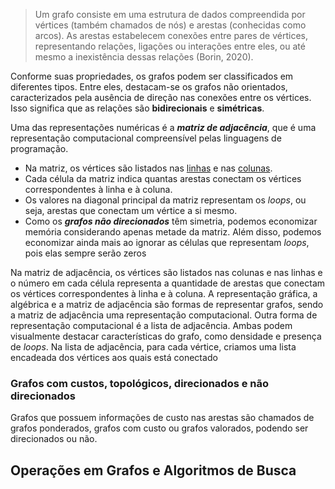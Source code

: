 >Um grafo consiste em uma estrutura de dados compreendida por vértices (também chamados de nós) e arestas (conhecidas como arcos). As arestas estabelecem conexões entre pares de vértices, representando relações, ligações ou interações entre eles, ou até mesmo a inexistência dessas relações (Borin, 2020).

Conforme suas propriedades, os grafos podem ser classificados em diferentes tipos. Entre eles, destacam-se os grafos não orientados, caracterizados pela ausência de direção nas conexões entre os vértices. Isso significa que as relações são **bidirecionais** e **simétricas**.

Uma das representações numéricas é a ***matriz de adjacência***, que é uma representação computacional compreensível pelas linguagens de programação. 

- Na matriz, os vértices são listados nas <u>linhas</u> e nas <u>colunas</u>.
- Cada célula da matriz indica quantas arestas conectam os vértices correspondentes à linha e à coluna. 
- Os valores na diagonal principal da matriz representam os _loops_, ou seja, arestas que conectam um vértice a si mesmo. 
- Como os ***grafos não direcionados*** têm simetria, podemos economizar memória considerando apenas metade da matriz. Além disso, podemos economizar ainda mais ao ignorar as células que representam _loops_, pois elas sempre serão zeros

Na matriz de adjacência, os vértices são listados nas colunas e nas linhas e o número em cada célula representa a quantidade de arestas que conectam os vértices correspondentes à linha e à coluna. A representação gráfica, a algébrica e a matriz de adjacência são formas de representar grafos, sendo a matriz de adjacência uma representação computacional. Outra forma de representação computacional é a lista de adjacência. Ambas podem visualmente destacar características do grafo, como densidade e presença de _loops_. Na lista de adjacência, para cada vértice, criamos uma lista encadeada dos vértices aos quais está conectado

### Grafos com custos, topológicos, direcionados e não direcionados

Grafos que possuem informações de custo nas arestas são chamados de grafos ponderados, grafos com custo ou grafos valorados, podendo ser direcionados ou não.


## Operações em Grafos e Algoritmos de Busca

